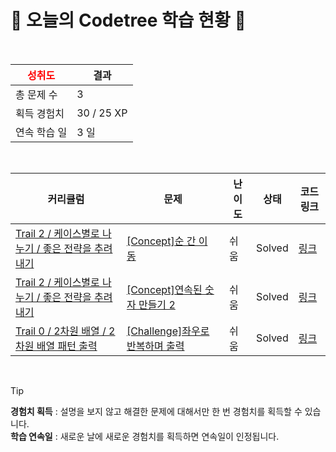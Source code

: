 # 🌲 오늘의 Codetree 학습 현황 🌲

<br />

| <span style="color:red;display:block;text-align:center;"> **성취도**</span> | 결과 |
|---|---|
| 총 문제 수 | 3 |
| 획득 경험치 | 30 / 25 XP |
| 연속 학습 일 | 3 일 |

<br />

|커리큘럼|문제|난이도|상태|코드 링크|
|---|---|---|---|---|
|[Trail 2 / 케이스별로 나누기 / 좋은 전략을 추려내기](https://www.codetree.ai/trail-info/novice-mid/)|[[Concept]순 간 이 동](https://www.codetree.ai/trails/complete/curated-cards/intro-teleportation/)|쉬움|Solved|[링크](https://github.com/zelatndnjs/codetree-TILs/blob/main/250627/%EC%88%9C%20%EA%B0%84%20%EC%9D%B4%20%EB%8F%99/teleportation.py)|
|[Trail 2 / 케이스별로 나누기 / 좋은 전략을 추려내기](https://www.codetree.ai/trail-info/novice-mid/)|[[Concept]연속된 숫자 만들기 2](https://www.codetree.ai/trails/complete/curated-cards/intro-create-consecutive-numbers-2/)|쉬움|Solved|[링크](https://github.com/zelatndnjs/codetree-TILs/blob/main/250627/%EC%97%B0%EC%86%8D%EB%90%9C%20%EC%88%AB%EC%9E%90%20%EB%A7%8C%EB%93%A4%EA%B8%B0%202/create-consecutive-numbers-2.py)|
|[Trail 0 / 2차원 배열 / 2차원 배열 패턴 출력](https://www.codetree.ai/trail-info/codetree-101/)|[[Challenge]좌우로 반복하며 출력](https://www.codetree.ai/trails/complete/curated-cards/nl-pre-2d-array-pattern-printing-1/)|쉬움|Solved|[링크](https://github.com/zelatndnjs/codetree-TILs/blob/main/250627/%EC%A2%8C%EC%9A%B0%EB%A1%9C%20%EB%B0%98%EB%B3%B5%ED%95%98%EB%A9%B0%20%EC%B6%9C%EB%A0%A5/print-in-left-right-reverse.py)|


<br />

> [!TIP]
> **경험치 획득** : 설명을 보지 않고 해결한 문제에 대해서만 한 번 경험치를 획득할 수 있습니다.  
> **학습 연속일** : 새로운 날에 새로운 경험치를 획득하면 연속일이 인정됩니다.

